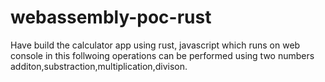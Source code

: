 # webassembly-poc-rust
Have build the calculator app using rust, javascript which runs on web console in this follwoing operations can be performed using two numbers additon,substraction,multiplication,divison.
